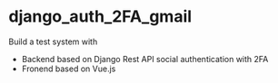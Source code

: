 # django_auth_2FA_gmail
Build a test system with 
- Backend based on Django Rest API social authentication with 2FA
- Fronend based on Vue.js
